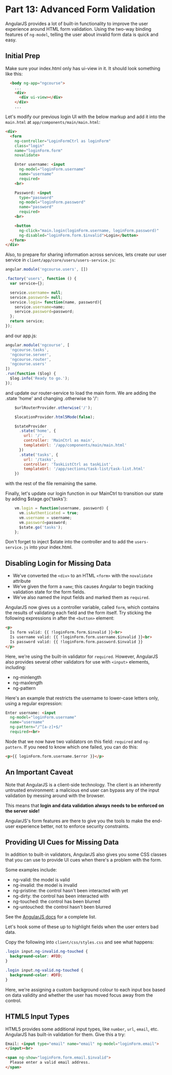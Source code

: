 # Part 13: Advanced Form Validation

AngularJS provides a lot of built-in functionality to improve the user
experience around HTML form validation.  Using the two-way binding features of
`ng-model`, telling the user about invalid form data is quick and easy.

## Initial Prep

Make sure your index.html only has ui-view in it. It should look something like this:

```html
  <body ng-app="ngcourse">
    ...
    <div>
      <div ui-view></div>
    </div>
    ...
```

Let's modify our previous login UI with the below markup and add it into the `main.html` at `app/components/main/main.html`:

```html
<div>
  <form
    ng-controller="LoginFormCtrl as loginForm"
    class="login"
    name="loginForm.form"
    novalidate>

    Enter username: <input
      ng-model="loginForm.username"
      name="username"
      required>
    <br>

    Password: <input
      type="password"
      ng-model="loginForm.password"
      name="password"
      required>
    <br>

    <button
      ng-click="main.login(loginForm.username, loginForm.password)"
      ng-disabled="loginForm.form.$invalid">Login</button>
  </form>
</div>
```

Also, to prepare for sharing information across services, lets create our user service in `client/app/core/users/users-service.js`:

```javascript
angular.module('ngcourse.users', [])

.factory('users', function () {
  var service={};

  service.username= null;
  service.password= null;
  service.login= function(name, password){
    service.username=name;
    service.password=password;
  };
  return service;
});
```

and our app.js:

```javascript
angular.module('ngcourse', [
  'ngcourse.tasks',
  'ngcourse.server',
  'ngcourse.router',
  'ngcourse.users'
])
.run(function ($log) {
  $log.info('Ready to go.');
});
```

and update our router-service to load the main form. We are adding the .state 'home' and changing .otherwise to '/':

```javascript
    $urlRouterProvider.otherwise('/');

    $locationProvider.html5Mode(false);

    $stateProvider
      .state('home', {
        url: '/',
        controller: 'MainCtrl as main',
        templateUrl: '/app/components/main/main.html'
      })
      .state('tasks', {
        url: '/tasks',
        controller: 'TaskListCtrl as taskList',
        templateUrl: '/app/sections/task-list/task-list.html'
    })
```

with the rest of the file remaining the same.

Finally, let's update our login function in our MainCtrl to transition our state by adding $stage.go('tasks'):

```javascript
    vm.login = function(username, password) {
      vm.isAuthenticated = true;
      vm.username = username;
      vm.password=password;
      $state.go('tasks');
    };
```

Don't forget to inject $state into the controller and to add the `users-service.js` into your index.html.

## Disabling Login for Missing Data

* We've converted the `<div>` to an HTML `<form>` with the `novalidate` attribute
* We've given the form a `name`; this causes Angular to begin tracking validation
state for the form fields.
* We've also named the input fields and marked them as `required`.

AngularJS now gives us a controller variable, called `form`, which contains the
results of validating each field and the form itself.  Try sticking the
following expressions in after the `<button>` element:

```html
<p>
  Is form valid: {{ !loginForm.form.$invalid }}<br>
  Is username valid: {{ !loginForm.form.username.$invalid }}<br>
  Is password valid: {{ !loginForm.form.password.$invalid }}
</p>
```

Here, we're using the built-in validator for `required`.  However,
AngularJS also provides several other validators for use with `<input>`
elements, including:

* ng-minlength
* ng-maxlength
* ng-pattern

Here's an example that restricts the username to lower-case letters only, using
a regular expression:

```html
Enter username: <input
  ng-model="loginForm.username"
  name="username"
  ng-pattern="/^[a-z]+$/"
  required><br>
```

Node that we now have two validators on this field: `required` and `ng-pattern`.
If you need to know which one failed, you can do this:

```html
<p>{{ loginForm.form.username.$error }}</p>
```

## An Important Caveat

Note that AngularJS is a client-side technology.  The client is an inherently
untrusted environment: a malicious end user can bypass any of the input
validation by messing around with the browser.

This means that __login and data validation always needs to be enforced on
the server side!__

AngularJS's form features are there to give you the tools to make the end-user
experience better, not to enforce security constraints.

## Providing UI Cues for Missing Data

In addition to built-in validators, AngularJS also gives you some CSS classes
that you can use to provide UI cues when there's a problem with
the form.

Some examples include:

* ng-valid: the model is valid
* ng-invalid: the model is invalid
* ng-pristine: the control hasn't been interacted with yet
* ng-dirty: the control has been interacted with
* ng-touched: the control has been blurred
* ng-untouched: the control hasn't been blurred

See the [AngularJS docs](https://docs.angularjs.org/guide/forms) for a complete
list.

Let's hook some of these up to highlight fields when the user enters bad data.

Copy the following into `client/css/styles.css` and see what happens:

```css
.login input.ng-invalid.ng-touched {
  background-color: #FDD;
}

.login input.ng-valid.ng-touched {
  background-color: #DFD;
}
```

Here, we're assigning a custom background colour to each input box based on
data validity and whether the user has moved focus away from the control.

## HTML5 Input Types

HTML5 provides some additional input types, like `number`, `url`, `email`, etc.
AngularJS has built-in validation for them.  Give this a try:

```html
Email: <input type="email" name="email" ng-model="loginForm.email">
</input><br>

<span ng-show="loginForm.form.email.$invalid">
  Please enter a valid email address.
</span>
```